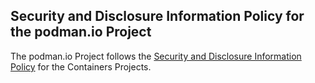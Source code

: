 ## Security and Disclosure Information Policy for the podman.io Project

The podman.io Project follows the [Security and Disclosure Information Policy](https://github.com/containers/common/blob/main/SECURITY.md) for the Containers Projects.
